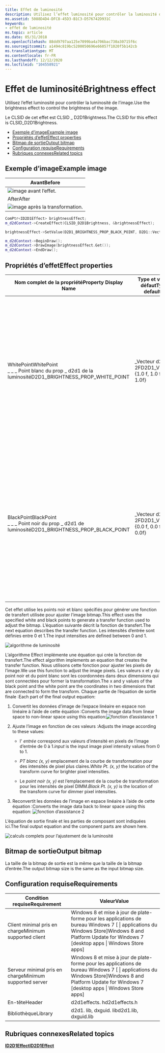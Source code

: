```yaml
---
title: Effet de luminosité
description: Utilisez l’effet luminosité pour contrôler la luminosité de l’image.
ms.assetid: 5088D4D4-DFC8-45D3-B1C3-D576742D931C
keywords:
- effet de luminosité
ms.topic: article
ms.date: 05/31/2018
ms.openlocfilehash: 88dd9797aa125e7099ba4a706bac730a30715f6c
ms.sourcegitcommit: a1494c819bc5200050696e66057f1020f5b142cb
ms.translationtype: MT
ms.contentlocale: fr-FR
ms.lasthandoff: 12/12/2020
ms.locfileid: "104558921"
---
```

# <a name="brightness-effect"></a><span data-ttu-id="ca39b-104">Effet de luminosité</span><span class="sxs-lookup"><span data-stu-id="ca39b-104">Brightness effect</span></span>

<span data-ttu-id="ca39b-105">Utilisez l’effet luminosité pour contrôler la luminosité de l’image.</span><span class="sxs-lookup"><span data-stu-id="ca39b-105">Use the brightness effect to control the brightness of the image.</span></span>

<span data-ttu-id="ca39b-106">Le CLSID de cet effet est CLSID \_ D2D1Brightness.</span><span class="sxs-lookup"><span data-stu-id="ca39b-106">The CLSID for this effect is CLSID\_D2D1Brightness.</span></span>

-   [<span data-ttu-id="ca39b-107">Exemple d’image</span><span class="sxs-lookup"><span data-stu-id="ca39b-107">Example image</span></span>](#example-image)
-   [<span data-ttu-id="ca39b-108">Propriétés d’effet</span><span class="sxs-lookup"><span data-stu-id="ca39b-108">Effect properties</span></span>](#effect-properties)
-   [<span data-ttu-id="ca39b-109">Bitmap de sortie</span><span class="sxs-lookup"><span data-stu-id="ca39b-109">Output bitmap</span></span>](#output-bitmap)
-   [<span data-ttu-id="ca39b-110">Configuration requise</span><span class="sxs-lookup"><span data-stu-id="ca39b-110">Requirements</span></span>](#requirements)
-   [<span data-ttu-id="ca39b-111">Rubriques connexes</span><span class="sxs-lookup"><span data-stu-id="ca39b-111">Related topics</span></span>](#related-topics)

## <a name="example-image"></a><span data-ttu-id="ca39b-112">Exemple d’image</span><span class="sxs-lookup"><span data-stu-id="ca39b-112">Example image</span></span>



| <span data-ttu-id="ca39b-113">Avant</span><span class="sxs-lookup"><span data-stu-id="ca39b-113">Before</span></span>                                                      |
|-------------------------------------------------------------|
| ![image avant l’effet.](images/default-before.jpg)  |
| <span data-ttu-id="ca39b-115">After</span><span class="sxs-lookup"><span data-stu-id="ca39b-115">After</span></span>                                                       |
| ![image après la transformation.](images/34-brightness.png) |



 


```C++
ComPtr<ID2D1Effect> brightnessEffect;
m_d2dContext->CreateEffect(CLSID_D2D1Brightness, &brightnessEffect);

brightnessEffect->SetValue(D2D1_BRIGHTNESS_PROP_BLACK_POINT, D2D1::Vector2F(0.0f, 0.2f));

m_d2dContext->BeginDraw();
m_d2dContext->DrawImage(brightnessEffect.Get());
m_d2dContext->EndDraw();
```



## <a name="effect-properties"></a><span data-ttu-id="ca39b-117">Propriétés d’effet</span><span class="sxs-lookup"><span data-stu-id="ca39b-117">Effect properties</span></span>



| <span data-ttu-id="ca39b-118">Nom complet de la propriété</span><span class="sxs-lookup"><span data-stu-id="ca39b-118">Property Display Name</span></span>                                                 | <span data-ttu-id="ca39b-119">Type et valeur par défaut</span><span class="sxs-lookup"><span data-stu-id="ca39b-119">Type and default value</span></span>                              | <span data-ttu-id="ca39b-120">Description</span><span class="sxs-lookup"><span data-stu-id="ca39b-120">Description</span></span>                                                                                                                                                                                                                                                                 |
|-----------------------------------------------------------------------|-----------------------------------------------------|-----------------------------------------------------------------------------------------------------------------------------------------------------------------------------------------------------------------------------------------------------------------------------|
| <span data-ttu-id="ca39b-121">WhitePoint</span><span class="sxs-lookup"><span data-stu-id="ca39b-121">WhitePoint</span></span><br/> <span data-ttu-id="ca39b-122">\_ \_ \_ Point blanc du prop \_ d2d1 de la luminosité</span><span class="sxs-lookup"><span data-stu-id="ca39b-122">D2D1\_BRIGHTNESS\_PROP\_WHITE\_POINT</span></span><br/> | <span data-ttu-id="ca39b-123">\_Vecteur d2d1 \_ 2F</span><span class="sxs-lookup"><span data-stu-id="ca39b-123">D2D1\_VECTOR\_2F</span></span><br/> <span data-ttu-id="ca39b-124">{1.0 f, 1.0 f}</span><span class="sxs-lookup"><span data-stu-id="ca39b-124">{1.0f, 1.0f}</span></span><br/> | <span data-ttu-id="ca39b-125">Partie supérieure de la courbe de transfert de luminosité.</span><span class="sxs-lookup"><span data-stu-id="ca39b-125">The upper portion of the brightness transfer curve.</span></span> <span data-ttu-id="ca39b-126">Le point blanc ajuste l’apparence des parties plus claires de l’image.</span><span class="sxs-lookup"><span data-stu-id="ca39b-126">The white point adjusts the appearance of the brighter portions of the image.</span></span> <span data-ttu-id="ca39b-127">Cette propriété est pour la valeur x et la valeur y, dans cet ordre.</span><span class="sxs-lookup"><span data-stu-id="ca39b-127">This property is for both the x value and the y value, in that order.</span></span> <span data-ttu-id="ca39b-128">Chacune des valeurs de cette propriété est comprise entre 0 et 1 inclus.</span><span class="sxs-lookup"><span data-stu-id="ca39b-128">Each of the values of this property are between 0 and 1, inclusive.</span></span> |
| <span data-ttu-id="ca39b-129">BlackPoint</span><span class="sxs-lookup"><span data-stu-id="ca39b-129">BlackPoint</span></span><br/> <span data-ttu-id="ca39b-130">\_ \_ \_ Point noir du prop \_ d2d1 de luminosité</span><span class="sxs-lookup"><span data-stu-id="ca39b-130">D2D1\_BRIGHTNESS\_PROP\_BLACK\_POINT</span></span><br/> | <span data-ttu-id="ca39b-131">\_Vecteur d2d1 \_ 2F</span><span class="sxs-lookup"><span data-stu-id="ca39b-131">D2D1\_VECTOR\_2F</span></span><br/> <span data-ttu-id="ca39b-132">{0.0 f, 0.0 f}</span><span class="sxs-lookup"><span data-stu-id="ca39b-132">{0.0f, 0.0f}</span></span><br/> | <span data-ttu-id="ca39b-133">La partie inférieure de la courbe de transfert de luminosité.</span><span class="sxs-lookup"><span data-stu-id="ca39b-133">The lower portion of the brightness transfer curve.</span></span> <span data-ttu-id="ca39b-134">Le point noir ajuste l’apparence des parties plus sombres de l’image.</span><span class="sxs-lookup"><span data-stu-id="ca39b-134">The black point adjusts the appearance of the darker portions of the image.</span></span> <span data-ttu-id="ca39b-135">Cette propriété est pour la valeur x et la valeur y, dans cet ordre.</span><span class="sxs-lookup"><span data-stu-id="ca39b-135">This property is for both the x value and the y value, in that order.</span></span> <span data-ttu-id="ca39b-136">Chacune des valeurs de cette propriété est comprise entre 0 et 1 inclus.</span><span class="sxs-lookup"><span data-stu-id="ca39b-136">Each of the values of this property are between 0 and 1, inclusive.</span></span>   |



 

<span data-ttu-id="ca39b-137">Cet effet utilise les points noir et blanc spécifiés pour générer une fonction de transfert utilisée pour ajuster l’image bitmap.</span><span class="sxs-lookup"><span data-stu-id="ca39b-137">This effect uses the specified white and black points to generate a transfer function used to adjust the bitmap.</span></span> <span data-ttu-id="ca39b-138">L’équation suivante décrit la fonction de transfert.</span><span class="sxs-lookup"><span data-stu-id="ca39b-138">The next equation describes the transfer function.</span></span> <span data-ttu-id="ca39b-139">Les intensités d’entrée sont définies entre 0 et 1.</span><span class="sxs-lookup"><span data-stu-id="ca39b-139">The input intensities are defined between 0 and 1.</span></span>

![algorithme de luminosité](images/brightness-formula1.png)

<span data-ttu-id="ca39b-141">L’algorithme Effect implémente une équation qui crée la fonction de transfert.</span><span class="sxs-lookup"><span data-stu-id="ca39b-141">The effect algorithm implements an equation that creates the transfer function.</span></span> <span data-ttu-id="ca39b-142">Nous utilisons cette fonction pour ajuster les pixels de l’image.</span><span class="sxs-lookup"><span data-stu-id="ca39b-142">We use this function to adjust the image pixels.</span></span> <span data-ttu-id="ca39b-143">Les valeurs x et y du point noir et du point blanc sont les coordonnées dans deux dimensions qui sont connectées pour former la transformation.</span><span class="sxs-lookup"><span data-stu-id="ca39b-143">The x and y values of the black point and the white point are the coordinates in two dimensions that are connected to form the transform.</span></span> <span data-ttu-id="ca39b-144">Chaque partie de l’équation de sortie finale :</span><span class="sxs-lookup"><span data-stu-id="ca39b-144">Each part of the final output equation:</span></span>

1.  <span data-ttu-id="ca39b-145">Convertit les données d’image de l’espace linéaire en espace non linéaire à l’aide de cette équation :</span><span class="sxs-lookup"><span data-stu-id="ca39b-145">Converts the image data from linear space to non-linear space using this equation:</span></span>![fonction d’assistance 1](images/brightness-formula2.png)

2.  <span data-ttu-id="ca39b-147">Ajuste l’image en fonction de ces valeurs :</span><span class="sxs-lookup"><span data-stu-id="ca39b-147">Adjusts the image according to these values:</span></span>
    -   <span data-ttu-id="ca39b-148">l' *entrée* correspond aux valeurs d’intensité en pixels de l’image d’entrée de 0 à 1.</span><span class="sxs-lookup"><span data-stu-id="ca39b-148">*input* is the input image pixel intensity values from 0 to 1.</span></span>

    -   <span data-ttu-id="ca39b-149">*PT blanc (x, y)* emplacement de la courbe de transformation pour des intensités de pixel plus claires.</span><span class="sxs-lookup"><span data-stu-id="ca39b-149">*White Pt. (x, y)* the location of the transform curve for brighter pixel intensities.</span></span>

    -   <span data-ttu-id="ca39b-150">Le *point noir (x, y)* est l’emplacement de la courbe de transformation pour les intensités de pixel DIMM.</span><span class="sxs-lookup"><span data-stu-id="ca39b-150">*Black Pt. (x, y)* is the location of the transform curve for dimmer pixel intensities.</span></span>

3.  <span data-ttu-id="ca39b-151">Reconvertit les données de l’image en espace linéaire à l’aide de cette équation :</span><span class="sxs-lookup"><span data-stu-id="ca39b-151">Converts the image data back to linear space using this equation:</span></span> ![fonction d’assistance 2](images/brightness-formula3.png)

<span data-ttu-id="ca39b-153">L’équation de sortie finale et les parties de composant sont indiquées ici.</span><span class="sxs-lookup"><span data-stu-id="ca39b-153">The final output equation and the component parts are shown here.</span></span>

![calculs complets pour l’ajustement de la luminosité](images/brightness-formula4.png)

## <a name="output-bitmap"></a><span data-ttu-id="ca39b-155">Bitmap de sortie</span><span class="sxs-lookup"><span data-stu-id="ca39b-155">Output bitmap</span></span>

<span data-ttu-id="ca39b-156">La taille de la bitmap de sortie est la même que la taille de la bitmap d’entrée.</span><span class="sxs-lookup"><span data-stu-id="ca39b-156">The output bitmap size is the same as the input bitmap size.</span></span>

## <a name="requirements"></a><span data-ttu-id="ca39b-157">Configuration requise</span><span class="sxs-lookup"><span data-stu-id="ca39b-157">Requirements</span></span>



| <span data-ttu-id="ca39b-158">Condition requise</span><span class="sxs-lookup"><span data-stu-id="ca39b-158">Requirement</span></span> | <span data-ttu-id="ca39b-159">Valeur</span><span class="sxs-lookup"><span data-stu-id="ca39b-159">Value</span></span> |
|--------------------------|------------------------------------------------------------------------------------|
| <span data-ttu-id="ca39b-160">Client minimal pris en charge</span><span class="sxs-lookup"><span data-stu-id="ca39b-160">Minimum supported client</span></span> | <span data-ttu-id="ca39b-161">Windows 8 et mise à jour de plate-forme pour les applications de bureau Windows 7 \[ \| applications du Windows Store\]</span><span class="sxs-lookup"><span data-stu-id="ca39b-161">Windows 8 and Platform Update for Windows 7 \[desktop apps \| Windows Store apps\]</span></span> |
| <span data-ttu-id="ca39b-162">Serveur minimal pris en charge</span><span class="sxs-lookup"><span data-stu-id="ca39b-162">Minimum supported server</span></span> | <span data-ttu-id="ca39b-163">Windows 8 et mise à jour de plate-forme pour les applications de bureau Windows 7 \[ \| applications du Windows Store\]</span><span class="sxs-lookup"><span data-stu-id="ca39b-163">Windows 8 and Platform Update for Windows 7 \[desktop apps \| Windows Store apps\]</span></span> |
| <span data-ttu-id="ca39b-164">En-tête</span><span class="sxs-lookup"><span data-stu-id="ca39b-164">Header</span></span>                   | <span data-ttu-id="ca39b-165">d2d1effects. h</span><span class="sxs-lookup"><span data-stu-id="ca39b-165">d2d1effects.h</span></span>                                                                      |
| <span data-ttu-id="ca39b-166">Bibliothèque</span><span class="sxs-lookup"><span data-stu-id="ca39b-166">Library</span></span>                  | <span data-ttu-id="ca39b-167">d2d1. lib, dxguid. lib</span><span class="sxs-lookup"><span data-stu-id="ca39b-167">d2d1.lib, dxguid.lib</span></span>                                                               |



 

## <a name="related-topics"></a><span data-ttu-id="ca39b-168">Rubriques connexes</span><span class="sxs-lookup"><span data-stu-id="ca39b-168">Related topics</span></span>

<dl> <dt>

[<span data-ttu-id="ca39b-169">**ID2D1Effect**</span><span class="sxs-lookup"><span data-stu-id="ca39b-169">**ID2D1Effect**</span></span>](/windows/win32/api/d2d1_1/nn-d2d1_1-id2d1effect)
</dt> </dl>

 

